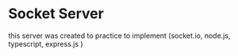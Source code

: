# Socket Server

this server was created to practice to implement (socket.io, node.js, typescript, express.js )


